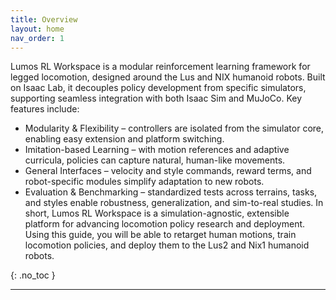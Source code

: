 ```yaml
---
title: Overview
layout: home
nav_order: 1
---
```


Lumos RL Workspace is a modular reinforcement learning framework for legged locomotion, designed around the Lus and NIX humanoid robots.
Built on Isaac Lab, it decouples policy development from specific simulators, supporting seamless integration with both Isaac Sim and MuJoCo.
Key features include:
- Modularity & Flexibility – controllers are isolated from the simulator core, enabling easy extension and platform switching.
- Imitation-based Learning – with motion references and adaptive curricula, policies can capture natural, human-like movements.
- General Interfaces – velocity and style commands, reward terms, and robot-specific modules simplify adaptation to new robots.
- Evaluation & Benchmarking – standardized tests across terrains, tasks, and styles enable robustness, generalization, and sim-to-real studies.
In short, Lumos RL Workspace is a simulation-agnostic, extensible platform for advancing locomotion policy research and deployment.
Using this guide, you will be able to  retarget human motions, train locomotion policies, and deploy them to the Lus2 and Nix1 humanoid robots.

{: .no_toc }



----

[^1]: [It can take up to 10 minutes for changes to your site to publish after you push the changes to GitHub](https://docs.github.com/en/pages/setting-up-a-github-pages-site-with-jekyll/creating-a-github-pages-site-with-jekyll#creating-your-site).

[Just the Docs]: https://just-the-docs.github.io/just-the-docs/
[GitHub Pages]: https://docs.github.com/en/pages
[README]: https://github.com/just-the-docs/just-the-docs-template/blob/main/README.md
[Jekyll]: https://jekyllrb.com
[GitHub Pages / Actions workflow]: https://github.blog/changelog/2022-07-27-github-pages-custom-github-actions-workflows-beta/
[use this template]: https://github.com/just-the-docs/just-the-docs-template/generate

[models]: ./contents/chapter1.md


